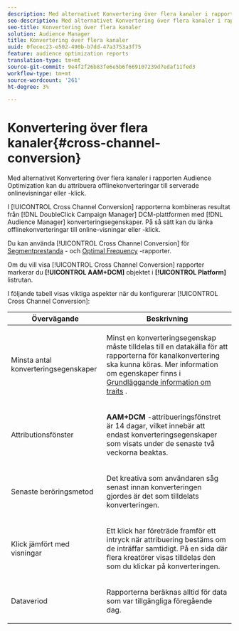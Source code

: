 ```yaml
---
description: Med alternativet Konvertering över flera kanaler i rapporten Audience Optimization kan du attribuera offlinekonverteringar till serverade onlinevisningar eller -klick.
seo-description: Med alternativet Konvertering över flera kanaler i rapporten Audience Optimization kan du attribuera offlinekonverteringar till serverade onlinevisningar eller -klick.
seo-title: Konvertering över flera kanaler
solution: Audience Manager
title: Konvertering över flera kanaler
uuid: 0fecec23-e502-490b-b7dd-47a3753a3f75
feature: audience optimization reports
translation-type: tm+mt
source-git-commit: 9e4f2f26b83fe6e5b6f669107239d7edaf11fed3
workflow-type: tm+mt
source-wordcount: '261'
ht-degree: 3%

---
```



# Konvertering över flera kanaler{#cross-channel-conversion}

Med alternativet Konvertering över flera kanaler i rapporten Audience Optimization kan du attribuera offlinekonverteringar till serverade onlinevisningar eller -klick.

I [!UICONTROL Cross Channel Conversion] rapporterna kombineras resultat från [!DNL DoubleClick Campaign Manager] DCM-plattformen med [!DNL Audience Manager] konverteringsegenskaper. På så sätt kan du länka offlinekonverteringar till online-visningar eller -klick.

Du kan använda [!UICONTROL Cross Channel Conversion] för [Segmentprestanda](../../../reporting/audience-optimization-reports/aor-advertisers/segment-performance.md) - och [Optimal Frequency](../../../reporting/audience-optimization-reports/aor-advertisers/optimal-frequency.md) -rapporter.

Om du vill visa [!UICONTROL Cross Channel Conversion] rapporter markerar du **[!UICONTROL AAM+DCM]** objektet i **[!UICONTROL Platform]** listrutan.

I följande tabell visas viktiga aspekter när du konfigurerar [!UICONTROL Cross Channel Conversion]:

<table id="table_62590B4AB7624B619EC9AA8FF89722C9"> 
 <thead> 
  <tr> 
   <th class="entry"> Övervägande </th> 
   <th class="entry"> Beskrivning </th> 
  </tr> 
 </thead>
 <tbody> 
  <tr> 
   <td colname="col01"> <p>Minsta antal konverteringsegenskaper </p> </td> 
   <td colname="col1"> <p>Minst en konverteringsegenskap måste tilldelas till en datakälla för att rapporterna för <span class="wintitle"> kanalkonvertering</span> ska kunna köras. Mer information om egenskaper finns i <a href="../../../features/traits/create-onboarded-rule-based-traits.md"> Grundläggande information om traits</a> . </p> </td> 
  </tr>
  <tr> 
   <td> <p>Attributionsfönster </p> </td> 
   <td> <p> <b><span class="uicontrol"> AAM+DCM</span></b> -attribueringsfönstret är 14 dagar, vilket innebär att endast konverteringsegenskaper som visats under de senaste två veckorna beaktas. </p> </td> 
  </tr> 
  <tr> 
   <td> <p>Senaste beröringsmetod </p> </td> 
   <td> <p>Det kreativa som användaren såg senast innan konverteringen gjordes är det som tilldelats konverteringen. </p> </td> 
  </tr> 
  <tr> 
   <td> <p>Klick jämfört med visningar </p> </td> 
   <td> <p>Ett klick har företräde framför ett intryck när attribuering bestäms om de inträffar samtidigt. På en sida där flera kreatörer visas tilldelas den som du klickar på konverteringen. </p> </td> 
  </tr> 
  <tr> 
   <td> <p>Dataveriod </p> </td> 
   <td> <p>Rapporterna beräknas alltid för data som var tillgängliga föregående dag. </p> </td> 
  </tr> 
 </tbody> 
</table>
